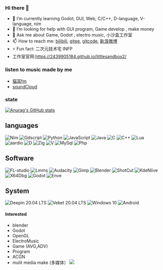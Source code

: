 ### Hi there 👋

<!--
**2439905184/2439905184** is a ✨ _special_ ✨ repository because its `README.md` (this file) appears on your GitHub profile.

Here are some ideas to get you started:
-->
<!-- 🔭 I’m currently working on 小沙盒工作室 at home -->
- 🌱 I’m currently learning Godot, GUI, Web, C/C++, D-language, V-language, nim
- 🤔 I’m looking for help with GUI program, Game develop , make money
- 💬 Ask me about Game, Godot , electro music, 小沙盒工作室
- 📫 How to reach me: [bilibili](https://space.bilibili.com/26680057?spm_id_from=333.1007.0.0), [gitee](https://gitee.com/h128), [gitcode](https://gitcode.net/weixin_43539313), [新浪微博](https://weibo.com/u/7489481786)
- ⚡ Fun fact: 二次元技术宅 INFP
- 工作室官网:https://2439905184.github.io/littlesandbox2/
### listen to music made by me
+ [猫耳fm](https://www.missevan.com/11010966/#)
+ [soundCloud](https://soundcloud.com/cl-s-906255544)

### state
[![Anurag's GitHub stats](https://github-readme-stats.vercel.app/api?username=2439905184)](https://github.com/anuraghazra/github-readme-stats)

## languages
![Nim](https://img.shields.io/badge/Nim-007ACC?style=flat-square&logo=Nim&logoColor=ffffff)
![Gdscript](https://img.shields.io/badge/Gdscript-007ACC?style=flat-square&logo=gdscript&logoColor=ffffff)
![Python](https://img.shields.io/badge/Python-007ACC?style=flat-square&logo=Python&logoColor=ffffff)
![JavaScript](https://img.shields.io/badge/JavaScript-007ACC?style=flat-square&logo=JavaScript&logoColor=ffffff)
![Java](https://img.shields.io/badge/Java-007ACC?style=flat-square&logo=Java&logoColor=ffffff)
![C](https://img.shields.io/badge/C-007ACC?style=flat-square&logo=C&logoColor=ffffff)
![C++](https://img.shields.io/badge/C++-007ACC?style=flat-square&logo=C++&logoColor=ffffff)
![Lua](https://img.shields.io/badge/Lua-007ACC?style=flat-square&logo=Lua&logoColor=ffffff)
![aardio](https://img.shields.io/badge/aardio-007ACC?style=flat-square&logo=aardio&logoColor=ffffff)
![D](https://img.shields.io/badge/D-007ACC?style=flat-square&logo=D&logoColor=ffffff)
![Zig](https://img.shields.io/badge/Zig-007ACC?style=flat-square&logo=Zig&logoColor=ffffff)
![V](https://img.shields.io/badge/V-007ACC?style=flat-square&logo=V&logoColor=ffffff)
![MySql](https://img.shields.io/badge/MySql-007ACC?style=flat-square&logo=MySql&logoColor=ffffff)
![Php](https://img.shields.io/badge/Php-007ACC?style=flat-square&logo=Php&logoColor=ffffff)

## Software
![FL-studio](https://img.shields.io/badge/FL-studio-007ACC?style=flat-square&logo=FL-studio&logoColor=ffffff)
![Lmms](https://img.shields.io/badge/Lmms-007ACC?style=flat-square&logo=Lmms&logoColor=ffffff)
![Audacity](https://img.shields.io/badge/Audacity-007ACC?style=flat-square&logo=Audacity&logoColor=ffffff)
![Gimp](https://img.shields.io/badge/Gimp-007ACC?style=flat-square&logo=Gimp&logoColor=ffffff)
![Blender](https://img.shields.io/badge/Blender-007ACC?style=flat-square&logo=Blender&logoColor=ffffff)
![ShotCut](https://img.shields.io/badge/ShotCut-007ACC?style=flat-square&logo=ShotCut&logoColor=ffffff)
![KdeNlive](https://img.shields.io/badge/KdeNlive-007ACC?style=flat-square&logo=KdeNlive&logoColor=ffffff)
![X64Dbg](https://img.shields.io/badge/X64Dbg-007ACC?style=flat-square&logo=X64Dbg&logoColor=ffffff)
![Godot](https://img.shields.io/badge/Godot-007ACC?style=flat-square&logo=Godot&logoColor=ffffff)
![Enve](https://img.shields.io/badge/Enve-007ACC?style=flat-square&logo=Enve&logoColor=ffffff)
## System
![Deepin 20.04 LTS](https://img.shields.io/badge/Deepin-20.04%20LTS-E95420?style=flat-square&logo=Deepin&logoColor=ffffff)
![Veket 20.04 LTS](https://img.shields.io/badge/Veket-20.04%20LTS-E95420?style=flat-square&logo=Linux&logoColor=ffffff)
![Windows 10](https://img.shields.io/badge/Windows-10-2376bc?style=flat-square&logo=windows&logoColor=ffffff)
![Android](https://img.shields.io/badge/Android-8-2376bc?style=flat-square&logo=Android&logoColor=ffffff)
#### Interested
 - blender
 - Godot
 - OpenGL
 - ElectroMusic
 - Game (AVG,ADV)
 - Program
 - ACGN
 - mulit media make (多媒体）
 ![](https://komarev.com/ghpvc/?username=2439905184)
